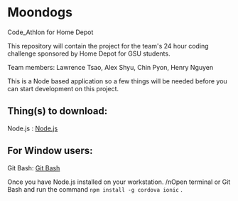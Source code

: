 # Moondogs
Code_Athlon for Home Depot

This repository will contain the project for the team's 24 hour coding challenge sponsored by Home Depot for GSU students.

Team members: Lawrence Tsao, Alex Shyu, Chin Pyon, Henry Nguyen

This is a Node based application so a few things will be needed before you 
can start development on this project.

Thing(s) to download: 
---
Node.js : [Node.js](http://nodejs.org)

For Window users: 
---
Git Bash: [Git Bash](http://git-scm.com/downloads)

Once you have Node.js installed on your workstation. /nOpen terminal or Git Bash and run the command ``` npm install -g cordova ionic ``` .
